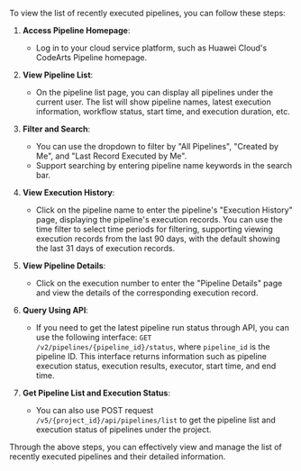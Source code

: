 To view the list of recently executed pipelines, you can follow these steps:

1. **Access Pipeline Homepage**:

   - Log in to your cloud service platform, such as Huawei Cloud's CodeArts Pipeline homepage.

2. **View Pipeline List**:

   - On the pipeline list page, you can display all pipelines under the current user. The list will show pipeline names, latest execution information, workflow status, start time, and execution duration, etc.

3. **Filter and Search**:

   - You can use the dropdown to filter by "All Pipelines", "Created by Me", and "Last Record Executed by Me".
   - Support searching by entering pipeline name keywords in the search bar.

4. **View Execution History**:

   - Click on the pipeline name to enter the pipeline's "Execution History" page, displaying the pipeline's execution records. You can use the time filter to select time periods for filtering, supporting viewing execution records from the last 90 days, with the default showing the last 31 days of execution records.

5. **View Pipeline Details**:

   - Click on the execution number to enter the "Pipeline Details" page and view the details of the corresponding execution record.

6. **Query Using API**:

   - If you need to get the latest pipeline run status through API, you can use the following interface: `GET /v2/pipelines/{pipeline_id}/status`, where `pipeline_id` is the pipeline ID. This interface returns information such as pipeline execution status, execution results, executor, start time, and end time.

7. **Get Pipeline List and Execution Status**:
   - You can also use POST request `/v5/{project_id}/api/pipelines/list` to get the pipeline list and execution status of pipelines under the project.

Through the above steps, you can effectively view and manage the list of recently executed pipelines and their detailed information.
